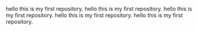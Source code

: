 hello this is my first repository.
hello this is my first repository.
hello this is my first repository.
hello this is my first repository.
hello this is my first repository.